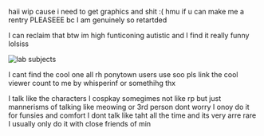 haii wip cause i need to get graphics and shit :( hmu if u can make me a rentry PLEASEEE bc I am genuinely so retartded

I can reclaim that btw im high funticoning autistic and I find it really funny lolsiss

![lab subjects](https://profile-counter.glitch.me/{partiesareforlosers}/count.svg)

I cant find the cool one all rh ponytown users use soo pls link the cool viewer count to me by whisperinf or somethihg thx

I talk like the characters I cospkay somegimes not like rp but just mannerisms of talking like meowing or 3rd person dont worry I onoy do it for funsies and comfort I dont talk like taht all the time and its very arre rare I usually only do it with close friends of min
